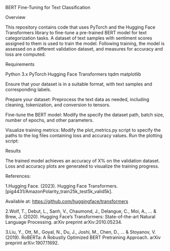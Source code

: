 BERT Fine-Tuning for Text Classification

Overview

This repository contains code that uses PyTorch and the Hugging Face Transformers library to fine-tune a pre-trained BERT model for text categorization tasks. A dataset of text samples with sentiment scores assigned to them is used to train the model. Following training, the model is assessed on a different validation dataset, and measures for accuracy and loss are computed.


Requirements

Python 3.x
PyTorch
Hugging Face Transformers
tqdm
matplotlib

Ensure that your dataset is in a suitable format, with text samples and corresponding labels.

Prepare your dataset:
Preprocess the text data as needed, including cleaning, tokenization, and conversion to tensors.

Fine-tune the BERT model:
Modify the specify the dataset path, batch size, number of epochs, and other parameters.

Visualize training metrics:
Modify the plot_metrics.py script to specify the paths to the log files containing loss and accuracy values.
Run the plotting script:


Results

The trained model achieves an accuracy of X% on the validation dataset.
Loss and accuracy plots are generated to visualize the training progress.



References:

1.Hugging Face. (2023). Hugging Face Transformers. [pig4431/AmazonPolarity_train25k_test5k_valid5k]. 

Available at: https://github.com/huggingface/transformers

2.Wolf, T., Debut, L., Sanh, V., Chaumond, J., Delangue, C., Moi, A., ... & Brew, J. (2020). Hugging Face’s Transformers: State-of-the-art Natural Language Processing. arXiv preprint arXiv:2010.05234.

3.Liu, Y., Ott, M., Goyal, N., Du, J., Joshi, M., Chen, D., ... & Stoyanov, V. (2019). RoBERTa: A Robustly Optimized BERT Pretraining Approach. arXiv preprint arXiv:1907.11692.
